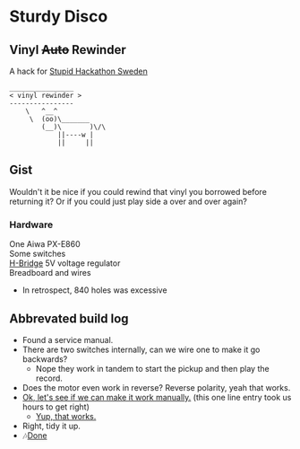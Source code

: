 # Sturdy Disco 
## Vinyl ~~Auto~~ Rewinder

A hack for [Stupid Hackathon Sweden](http://www.stupidhackathon.se)

    ________________ 
    < vinyl rewinder >
    ---------------- 
        \   ^__^
         \  (oo)\_______
            (__)\       )\/\
                ||----w |
                ||     ||


## Gist

Wouldn't it be nice if you could rewind that vinyl you borrowed before returning it? Or if you could just play side a over and over again?

### Hardware
One Aiwa PX-E860<br>
Some switches<br>
[H-Bridge](https://www.pololu.com/product/713)
5V voltage regulator<br>
Breadboard and wires<br>
 - In retrospect, 840 holes was excessive

 
## Abbrevated build log
* Found a service manual.
* There are two switches internally, can we wire one to make it go backwards?
  * Nope they work in tandem to start the pickup and then play the record.
* Does the motor even work in reverse? Reverse polarity, yeah that works.
* [Ok, let's see if we can make it work manually.](/docs/img/breadboard.jpg) (this one line entry took us hours to get right)
  * [Yup, that works.](https://youtu.be/JC7FB6oPfiM)
* Right, tidy it up.
* 🎶[Done](https://jidr.github.io/sturdy-disco/)